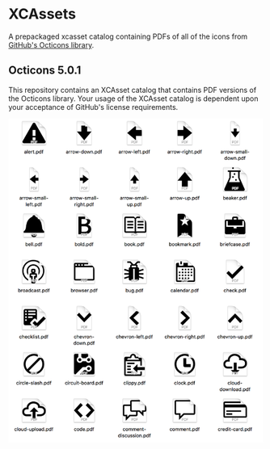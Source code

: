 # XCAssets

A prepackaged xcasset catalog containing PDFs of all of the icons from [GitHub's Octicons library](https://github.com/primer/octicons/).

## Octicons 5.0.1

This repository contains an XCAsset catalog that contains PDF versions of the Octicons library. Your usage of the XCAsset catalog is dependent upon your acceptance of GitHub's license requirements.

![Octicons](pix/octicons.png)